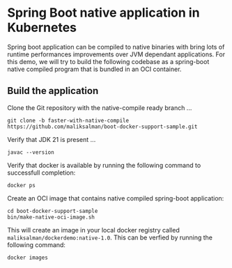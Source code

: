 # Spring Boot native application in Kubernetes

Spring boot application can be compiled to native binaries with bring lots of runtime performances improvements over JVM dependant applications. For this demo, we will try to build the following codebase as a spring-boot native compiled program that is bundled in an OCI container.

## Build the application

Clone the Git repository with the native-compile ready branch ...

```
git clone -b faster-with-native-compile https://github.com/maliksalman/boot-docker-support-sample.git
```


Verify that JDK 21 is present ...

```
javac --version
```

Verify that docker is available by running the following command to successfull completion:

```
docker ps
```

Create an OCI image that contains native compiled spring-boot application:

```
cd boot-docker-support-sample
bin/make-native-oci-image.sh
```

This will create an image in your local docker registry called `maliksalman/dockerdemo:native-1.0`. This can be verfied by running the following command:

```
docker images
```


